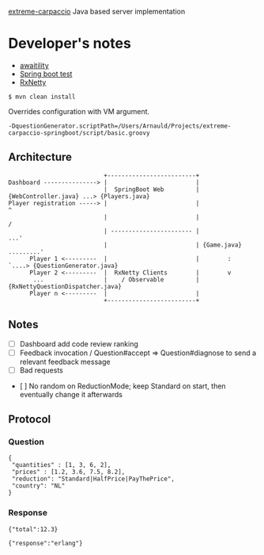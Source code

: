 [extreme-carpaccio](https://github.com/dlresende/extreme-carpaccio) Java based server implementation


# Developer's notes

* [awaitility](https://github.com/awaitility/awaitility/wiki/Usage)
* [Spring boot test](http://docs.spring.io/spring-boot/docs/current/reference/html/boot-features-testing.html)
* [RxNetty](https://github.com/ReactiveX/RxNetty)

```
$ mvn clean install
```

Overrides configuration with VM argument.

```
-DquestionGenerator.scriptPath=/Users/Arnauld/Projects/extreme-carpaccio-springboot/script/basic.groovy
```

## Architecture

```
                           +-------------------------+
Dashboard ---------------> |                         |
                           |  SpringBoot Web         | {WebController.java} ...> {Players.java}
Player registration -----> |                         |                            ^
                           |                         |                           /
                           | ----------------------- |                       ...' 
                           |                         | {Game.java} .........'
      Player 1 <---------  |                         |        :             `....> {QuestionGenerator.java}
      Player 2 <---------  |  RxNetty Clients        |        v
       ...                 |    / Observable         | {RxNettyQuestionDispatcher.java}
      Player n <---------  |                         |
                           +-------------------------+

```

## Notes

* [ ] Dashboard add code review ranking
* [ ] Feedback invocation / Question#accept => Question#diagnose to send a relevant feedback message
* [ ] Bad requests
* [ ] No random on ReductionMode; keep Standard on start, then eventually change it afterwards


## Protocol

### Question

```
{
 "quantities" : [1, 3, 6, 2],
 "prices" : [1.2, 3.6, 7.5, 8.2],
 "reduction": "Standard|HalfPrice|PayThePrice",
 "country": "NL"
}
```


### Response

```
{"total":12.3}
```

```
{"response":"erlang"}
```